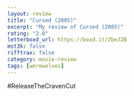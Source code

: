 ```yaml
---
layout: review
title: "Cursed (2005)"
excerpt: "My review of Cursed (2005)"
rating: "2.0"
letterboxd_url: https://boxd.it/2beJZB
mst3k: false
rifftrax: false
category: movie-review
tags: [werewolves]
---
```


\#ReleaseTheCravenCut
